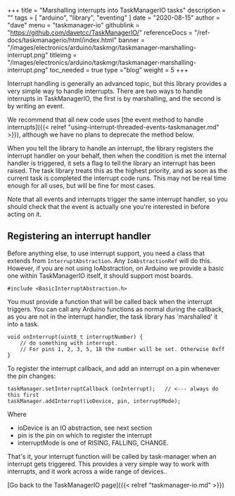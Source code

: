 +++
title = "Marshalling interrupts into TaskManagerIO tasks"
description = ""
tags = [ "arduino", "library", "eventing" ]
date = "2020-08-15"
author =  "dave"
menu = "taskmanager-io"
githublink = "https://github.com/davetcc/TaskManagerIO/"
referenceDocs = "/ref-docs/taskmanagerio/html/index.html"
banner = "/images/electronics/arduino/taskmgr/taskmanager-marshalling-interrupt.png"
titleimg = "/images/electronics/arduino/taskmgr/taskmanager-marshalling-interrupt.png"
toc_needed = true 
type ="blog"
weight = 5
+++

Interrupt handling is generally an advanced topic, but this library provides a very simple way to handle interrupts. There are two ways to handle interrupts in TaskManagerIO, the first is by marshalling, and the second is by writing an event. 

We recommend that all new code uses [the event method to handle interrupts]({{< relref "using-interrupt-threaded-events-taskmanager.md" >}}), although we have no plans to deprecate the method below. 

When you tell the library to handle an interrupt, the library registers the interrupt handler on your behalf, then when the condition is met the internal handler is triggered, it sets a flag to tell the library an interrupt has been raised. The task library treats this as the highest priority, and as soon as the current task is completed the interrupt code runs. This may not be real time enough for all uses, but will be fine for most cases.
 
 Note that all events and interrupts trigger the same interrupt handler, so you should check that the event is actually one you're interested in before acting on it.

## Registering an interrupt handler

Before anything else, to use interrupt support, you need a class that extends from `InterruptAbstraction`. Any `IoAbstractionRef` will do this. However, if you are not using IoAbstraction, on Arduino we provide a basic one within TaskManagerIO itself, it should support most boards.

    #include <BasicInterruptAbstraction.h>

You must provide a function that will be called back when the interrupt triggers. You can call any Arduino functions as normal during the callback, as you are not in the interrupt handler, the task library has 'marshalled' it into a task.

    void onInterrupt(uint8_t interruptNumber) {
        // do something with interrupt.
        // For pins 1, 2, 3, 5, 18 the number will be set. Otherwise 0xff
    } 

To register the interrupt callback, and add an interrupt on a pin whenever the pin changes:

	taskManager.setInterruptCallback (onInterrupt);   // <--- always do this first
	taskManager.addInterrupt(ioDevice, pin, interruptMode); 
	
Where

* ioDevice is an IO abstraction, see next section
* pin is the pin on which to register the interrupt
* interruptMode is one of RISING, FALLING, CHANGE.

That's it, your interrupt function will be called by task-manager when an interrupt gets triggered. This provides a very simple way to work with interrupts, and it work across a wide range of devices..

[Go back to the TaskManagerIO page]({{< relref "taskmanager-io.md" >}})
